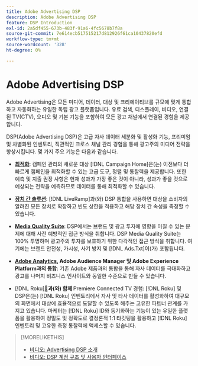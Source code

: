 ```yaml
---
title: Adobe Advertising DSP
description: Adobe Advertising DSP
feature: DSP Introduction
exl-id: 2a5df455-673b-483f-91a6-4fc5678b7f8a
source-git-commit: 7e614ecb517515217d812926f61ca10437820efd
workflow-type: tm+mt
source-wordcount: '328'
ht-degree: 0%

---
```


# Adobe Advertising DSP

Adobe Advertising은 모든 미디어, 데이터, 대상 및 크리에이티브를 규모에 맞게 통합하고 자동화하는 유일한 독립 광고 플랫폼입니다. 유료 검색, 디스플레이, 비디오, 연결된 TV(CTV), 오디오 및 기본 기능을 포함하여 모든 광고 채널에서 연결된 경험을 제공합니다.

DSP(Adobe Advertising DSP)은 고급 자사 데이터 세분화 및 활성화 기능, 프리미엄 및 차별화된 인벤토리, 직관적인 크로스 채널 관리 경험을 통해 광고주의 미디어 전략을 향상시킵니다. 몇 가지 주요 기능은 다음과 같습니다.

* [**최적화**](features/optimization.md): 캠페인 관리의 새로운 대상 [!DNL Campaign Home]은(는) 이전보다 더 빠르게 캠페인을 최적화할 수 있는 고급 도구, 정렬 및 통찰력을 제공합니다. 또한 예측 및 지출 권장 사항은 현재 성과가 가장 좋은 것이 아니라, 성과가 좋을 것으로 예상되는 전략을 예측하므로 데이터를 통해 최적화할 수 있습니다.

* [**장치 간 솔루션**](features/cross-device-solutions.md): [!DNL LiveRamp]과(와) DSP 통합을 사용하면 대상을 소비자의 알려진 모든 장치로 확장하고 빈도 상한을 적용하고 해당 장치 간 속성을 측정할 수 있습니다.

* [**Media Quality Suite**](features/brand-safety-media-quality.md): DSP에서는 브랜드 및 광고 투자에 영향을 미칠 수 있는 문제에 대해 사전 예방적인 접근 방식을 취합니다. DSP Media Quality Suite는 100% 투명하며 광고주의 투자를 보호하기 위한 다각적인 접근 방식을 취합니다. 여기에는 브랜드 안전성, 가시성, 사기 방지 및 [!DNL Ads.Txt]이(가) 포함됩니다.

* **[Adobe Analytics](/help/integrations/analytics/overview.md), Adobe Audience Manager 및 Adobe Experience Platform과의 통합**: 기존 Adobe 제품과의 통합을 통해 자사 데이터를 극대화하고 광고를 나머지 비즈니스 인사이트와 동일한 수준으로 만들 수 있습니다.

* [!DNL Roku]&#x200B;**[&#128279;](/help/dsp/inventory/roku-inventory.md)과(와) 함께 &#x200B;** Premiere Connected TV 경험: [!DNL Roku] 및 DSP은(는) [!DNL Roku] 인벤토리에서 자사 및 타사 데이터를 활성화하여 대규모의 화면에서 대상에 효율적으로 도달할 수 있도록 해주는 고유한 파트너 관계를 가지고 있습니다. 마케터는 [!DNL Roku] ID와 동기화하는 기능이 있는 유일한 플랫폼을 활용하여 정밀도 및 정확도로 결정론적 1:1 타깃팅을 활용하고 [!DNL Roku] 인벤토리 및 고유한 측정 통찰력에 액세스할 수 있습니다.

>[!MORELIKETHIS]
>
>* [비디오: Advertising DSP 소개](https://experienceleague.adobe.com/docs/advertising-learn/tutorials/dsp/intro.html)
>* [비디오: DSP 계정 구조 및 사용자 인터페이스](https://experienceleague.adobe.com/docs/advertising-learn/tutorials/dsp/ui.html)
